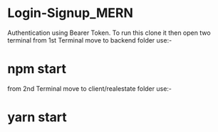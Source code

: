 # Login-Signup_MERN
Authentication using Bearer Token.
To run this clone it then open two terminal 
from 1st Terminal move to backend folder
use:-
#        npm start
        
from 2nd Terminal move to client/realestate folder
use:-
#        yarn start
